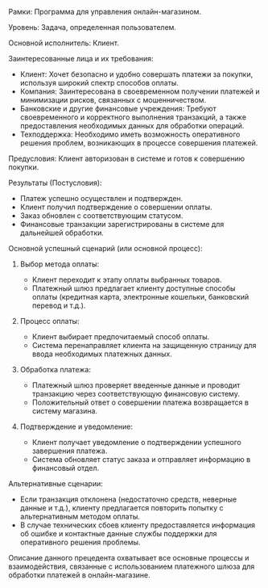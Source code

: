 Рамки: Программа для управления онлайн-магазином.

Уровень: Задача, определенная пользователем.

Основной исполнитель: Клиент.

Заинтересованные лица и их требования:  
- Клиент: Хочет безопасно и удобно совершать платежи за покупки, используя широкий спектр способов оплаты.
- Компания: Заинтересована в своевременном получении платежей и минимизации рисков, связанных с мошенничеством.
- Банковские и другие финансовые учреждения: Требуют своевременного и корректного выполнения транзакций, а также предоставления необходимых данных для обработки операций.
- Техподдержка: Необходимо иметь возможность оперативного решения проблем, возникающих в процессе совершения платежей.

Предусловия: Клиент авторизован в системе и готов к совершению покупки.

Результаты (Постусловия):  
- Платеж успешно осуществлен и подтвержден.
- Клиент получил подтверждение о совершении оплаты.
- Заказ обновлен с соответствующим статусом.
- Финансовые транзакции зарегистрированы в системе для дальнейшей обработки.

Основной успешный сценарий (или основной процесс):

1. Выбор метода оплаты:
   - Клиент переходит к этапу оплаты выбранных товаров.
   - Платежный шлюз предлагает клиенту доступные способы оплаты (кредитная карта, электронные кошельки, банковский перевод и т.д.).

2. Процесс оплаты:
   - Клиент выбирает предпочитаемый способ оплаты.
   - Система перенаправляет клиента на защищенную страницу для ввода необходимых платежных данных.

3. Обработка платежа:
   - Платежный шлюз проверяет введенные данные и проводит транзакцию через соответствующую финансовую систему.
   - Положительный ответ о совершении платежа возвращается в систему магазина.

4. Подтверждение и уведомление:
   - Клиент получает уведомление о подтверждении успешного завершения платежа.
   - Система обновляет статус заказа и отправляет информацию в финансовый отдел.

Альтернативные сценарии:  
- Если транзакция отклонена (недостаточно средств, неверные данные и т.д.), клиенту предлагается повторить попытку с альтернативным методом оплаты.
- В случае технических сбоев клиенту предоставляется информация об ошибке и контактные данные службы поддержки для оперативного решения проблемы.

Описание данного прецедента охватывает все основные процессы и взаимодействия, связанные с использованием платежного шлюза для обработки платежей в онлайн-магазине.
